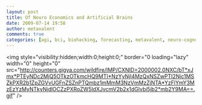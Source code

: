 ```yaml
---
layout: post
title: Of Neuro Economics and Artificial Brains
date: 2009-07-14 19:58
author: metavalent
comments: true
categories: [agi, bci, biohacking, forecasting, metavalent, neuro-cogno, Image, posthuman, society]
---
```

<img style="visibility:hidden;width:0;height:0;" border="0 loading="lazy" width="0" height="0" src="http://counters.gigya.com/wildfire/IMP/CXNID=2000002.0NXC/bT*xJmx*PTEyNDc2MjQ5OTkzOTkmcHQ9MTI*NzYyNjI4MzQxNSZwPTI2Njc1MSZkPXR2b1ZpZGVvUGFnZSZnPTQmbz1mMmM3NzVmMzZjNTA*YzFlYmY3MzEzYzMyNTkyNjdlOCZzPXRoZW5ldXJvcmV2b2x1dGlvbi5jb2*mb2Y9MA==.gif" />


